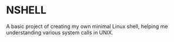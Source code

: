 # NSHELL
A basic project of creating my own minimal Linux shell, helping me understanding various system calls in UNIX.
